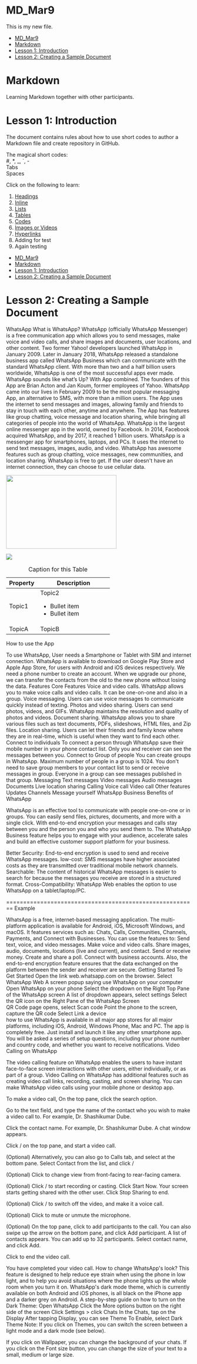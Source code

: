 # MD_Mar9
This is my new file.

- [MD\_Mar9](#md_mar9)
- [Markdown](#markdown)
- [Lesson 1: Introduction](#lesson-1-introduction)
- [Lesson 2: Creating a Sample Document](#lesson-2-creating-a-sample-document)


# Markdown
Learning Markdown together with other participants.


# Lesson 1: Introduction
The document contains rules about how to use short codes to author a Markdown file and create repository in GitHub. 

The magical short codes:   
#, *, _, `, -   
Tabs   
Spaces   

Click on the following to learn:
1. [Headings](UG/Getting_started/heading.md)
2. [Inline](Working_with_markdown/../UG/Working_with_markdown/inline.md)
3. [Lists](lists.md)
4. [Tables](table.md)
5. [Codes](codes.md)
6. [Images or Videos](image.md)
7. [Hyperlinks](hyperlinks.md)
8. Adding for test
9. Again testing
- [MD\_Mar9](#md_mar9)
- [Markdown](#markdown)
- [Lesson 1: Introduction](#lesson-1-introduction)
- [Lesson 2: Creating a Sample Document](#lesson-2-creating-a-sample-document)

# Lesson 2: Creating a Sample Document

WhatsApp
What is WhatsApp?
WhatsApp (officially WhatsApp Messenger) is a free communication app which allows you to send messages, make voice and video calls, and share images and documents, user locations, and other content. Two former Yahoo! developers launched WhatsApp in January 2009.  Later in January 2018, WhatsApp released a standalone business app called WhatsApp Business which can communicate with the standard WhatsApp client. With more than two and a half billion users worldwide, WhatsApp is one of the most successful apps ever made. 
WhatsApp sounds like what’s Up? With App combined. The founders of this App are Brian Acton and Jan Koum, former employees of Yahoo. WhatsApp came into our lives in February 2009 to be the most popular messaging App, an alternative to SMS, with more than a million users. The App uses the internet to send messages and images, allowing family and friends to stay in touch with each other, anytime and anywhere. The App has features like group chatting, voice message and location sharing, while bringing all categories of people into the world of WhatsApp.
WhatsApp is the largest online messenger app in the world, owned by Facebook. In 2014, Facebook acquired WhatsApp, and by 2017, it reached 1 billion users. WhatsApp is a messenger app for smartphones, laptops, and PCs. It uses the internet to send text messages, images, audio, and video. WhatsApp has awesome features such as group chatting, voice messages, new communities, and location sharing. 
WhatsApp is free to get. If the user doesn't have an internet connection, they can choose to use cellular data. 


<img src="Guj_Jun_14.png.jpg" width="300" height="200" />

![](/Images/Guj_Jun_14.png)





<table class="table table-striped">
<caption>Caption for this Table</caption>
<thead class="thead-dark">
<tr>
    <th width="30%">Property</th>
    <th width="70%">Description</th>
    </tr>
</thead>
<tbody>
<tr>
    <td>Topic1 </td>
    <td>Topic2
        <ul>
        <li>Bullet item</li>
        <li>Bullet item</li>
        </ul>
        </td>
    </tr>
<tr>
    <td>TopicA</td>
    <td>TopicB</td>
    </tr>
</tbody>
</table>



How to use the App

To use WhatsApp, User  needs a Smartphone or Tablet with SIM and internet connection. WhatsApp is available to download on Google Play Store and Apple App Store, for users with Android and iOS devices respectively. We need a phone number to create an account. When we upgrade our phone, we can transfer the contacts from the old to the new phone without losing the data.
Features
Core Features
Voice and video calls. WhatsApp allows you to make voice calls and video calls. It can be one-on-one and also in a group.
Voice messaging. Users can use voice messages to communicate quickly instead of texting.
Photos and video sharing. Users can send photos, videos, and GIFs. WhatsApp maintains the resolution and quality of photos and videos.
Document sharing. WhatsApp allows you to share various files such as text documents, PDFs, slideshows, HTML files, and Zip files. 
Location sharing. Users can let their friends and family know where they are in real-time, which is useful when they want to find each other.
Connect to individuals
To  connect a person through WhatsApp save their mobile number in your phone contact list. Only you and receiver can see the messages between you.
Connect to Group of people
You can create groups in WhatsApp. Maximum number of people in  a group is 1024. You don't need to save group members to your contact list to send or receive messages in group. Everyone in a group can see messages published in that group.
Messaging
Text messages
Video messages
Audio messages
Documents
Live location sharing
Calling
Voice call
Video call
Other features
Updates
Channels
Message yourself
WhatsApp Business
Benefits of WhatsApp

WhatsApp is an effective tool to communicate with people one-on-one or in groups. You can easily send files, pictures, documents, and more with a single click. With end-to-end encryption your messages and calls stay between you and the person you and who you send them to. The WhatsApp Business feature helps you to engage with your audience, accelerate sales and build an effective customer support platform for your business.

Better Security: End-to-end encryption is used to send and receive WhatsApp messages.
low-cost: SMS messages have higher associated costs as they are transmitted over traditional mobile network channels.
Searchable: The content of historical WhatsApp messages is easier to search for because the messages you receive are stored in a structured format.
Cross-Compatibility: WhatsApp Web enables the option to use WhatsApp on a tablet/laptop/PC.

========================================================
Example

WhatsApp is a free, internet-based messaging application. The multi-platform application is available for Android, iOS, Microsoft Windows, and macOS. It features services such as: Chats, Calls, Communities, Channels, Payments, and Connect with Businesses. 
You can use the features to:
Send text, voice, and video messages.
Make voice and video calls.
Share images, audio, documents, locations (live and current), and contact.
Send or receive money.
Create and share a poll.
Connect with business accounts.
Also, the end-to-end encryption feature ensures that the data exchanged on the platform between the sender and receiver are secure.
Getting Started
To Get Started
Open the link web.whatsapp.com on the browser.
Select WhatsApp Web
A screen popup saying use WhatsApp on your computer
Open WhatsApp on your phone
Select the dropdown on the Right Top Pane of the WhatsApp screen
A list of dropdown appears, select settings
Select the QR icon on the Right Pane of the WhatsApp Screen  
QR Code page opens, select Scan code 
Point the phone to the screen, capture the QR code 
Select Link a device  
how to use
WhatsApp is available in all major app stores for all major platforms, including iOS, Android, Windows Phone, Mac and PC. The app is completely free. Just install and launch it like any other smartphone app. You will be asked a series of setup questions, including your phone number and country code, and whether you want to receive notifications. 
Video Calling on WhatsApp

<Description> The video calling feature on WhatsApp enables the users to have instant face-to-face screen interactions with other users, either individually, or as part of a group. Video Calling on WhatsApp has additional features such as creating video call links, recording, casting, and screen sharing. 
You can make WhatsApp video calls using your mobile phone or desktop app.

<Start Steps>

To make a video call,
On the top pane, click the search option.

Go to the text field, and type the name of the contact who you wish to make a video call to. For example, Dr. Shashikumar Dube.

 Click the contact name. For example, Dr. Shashikumar Dube.
              A chat window appears.

Click        /        on the top pane, and start a video call.

(Optional) Alternatively, you can also go to Calls tab, and select       at the bottom pane. Select Contact from the list, and click       /      

(Optional) Click        to change view from front-facing to rear-facing camera.

(Optional) Click        /      to start recording or casting. Click Start Now.
Your screen starts getting shared with the other user. Click Stop Sharing to end.

(Optional) Click         /        to switch off the video, and make it a voice call.

(Optional) Click      to mute or unmute the microphone.

(Optional) On the top pane, click        to add participants to the call. You can also swipe up the arrow on the bottom pane, and click Add participant.
A list of contacts appears. You can add up to 32 participants.
Select contact name, and click Add.

Click        to end the video call.

 You have completed your video call.
How to change WhatsApp's look?
This feature is designed to help reduce eye strain when using the phone in low light, and to help you avoid situations where the phone lights up the whole room when you turn it on.
WhatsApp's dark mode theme, which is currently available on both Android and iOS phones, is all black on the iPhone app and a darker grey on Android.
A step-by-step guide on how to turn on the Dark Theme:
Open WhatsApp
Click the More options button on the right side of the screen
Click Settings > click Chats
In the Chats, tap on the Display
After tapping Display, you can see Theme
To Enable, select Dark Theme
Note: If you click on Themes, you can switch the screen between a light mode and a dark mode (see below).

If you click on Wallpaper, you can change the background of your chats.
If you click on the Font size button, you can change the size of your text to a small, medium or large size.


